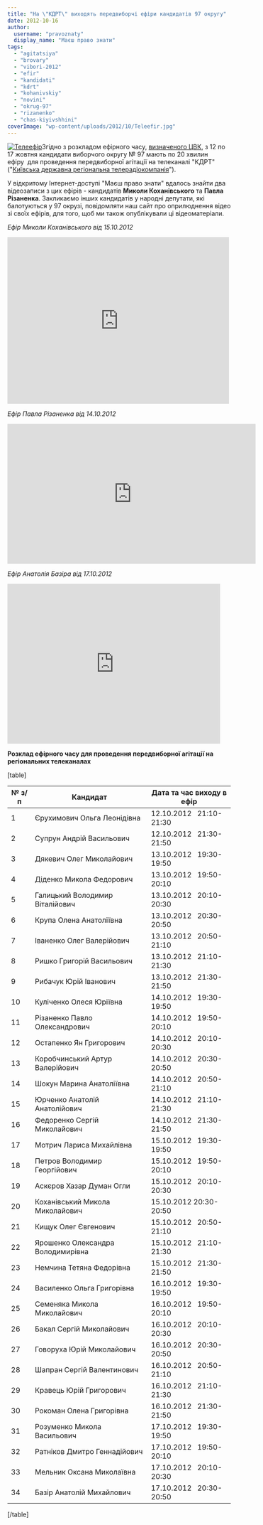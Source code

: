 ```yaml
---
title: "На \"КДРТ\" виходять передвиборчі ефіри кандидатів 97 округу"
date: 2012-10-16
author: 
  username: "pravoznaty"
  display_name: "Маєш право знати"
tags: 
  - "agitatsiya"
  - "brovary"
  - "vibori-2012"
  - "efir"
  - "kandidati"
  - "kdrt"
  - "kohanivskiy"
  - "novini"
  - "okrug-97"
  - "rizanenko"
  - "chas-kiyivshhini"
coverImage: "wp-content/uploads/2012/10/Teleefir.jpg"
---
```


[![](https://mpz.brovary.org/wp-content/uploads/2012/10/Teleefir.jpg "Телеефір")](https://mpz.brovary.org/wp-content/uploads/2012/10/Teleefir.jpg)Згідно з розкладом ефірного часу, [визначеного ЦВК](https://www.cvk.gov.ua/pls/vnd2012/WP010?PT001F01=900&pf7331=97), з 12 по 17 жовтня кандидати виборчого округу № 97 мають по 20 хвилин ефіру  для проведення передвиборної агітації на телеканалі "КДРТ" ("[Київська державна регіональна телерадіокомпанія](http://kdrtrk-tv.com.ua/On-line.html)").

У відкритому Інтернет-доступі "Маєш право знати" вдалось знайти два відеозаписи з цих ефірів - кандидатів **Миколи Коханівського** та **Павла Різаненка**. Закликаємо інших кандидатів у народні депутати, які балотуються у 97 окрузі, повідомляти наш сайт про оприлюднення відео зі своїх ефірів, для того, щоб ми також опублікували ці відеоматеріали.

_Ефір Миколи Коханівського від 15.10.2012_

<iframe src="https://player.vimeo.com/video/51476809?title=1&amp;byline=1&amp;portrait=1" frameborder="0" width="500" height="375"></iframe>

_Ефір Павла Різаненка від 14.10.2012_

<iframe src="https://www.youtube.com/embed/occbrsWaoDk" frameborder="0" width="560" height="315"></iframe>

_Ефір Анатолія Базіра від 17.10.2012_

<iframe width="480" height="360" src="https://www.youtube.com/embed/6eVu0be4zJ4" frameborder="0" allowfullscreen></iframe>

**Розклад ефірного часу для проведення передвиборної агітації на регіональних телеканалах**

\[table\]

|   **№ з/п**   |   **Кандидат**   |   **Дата та час виходу в ефір**   |
| --- | --- | --- |
|   1   | Єрухимович Ольга Леонідівна |   12.10.2012   21:10-21:30   |
|   2   | Супрун Андрій Васильович |   12.10.2012   21:30-21:50   |
|   3   | Дякевич Олег Миколайович |   13.10.2012   19:30-19:50   |
|   4   | Діденко Микола Федорович |   13.10.2012   19:50-20:10   |
|   5   | Галицький Володимир Віталійович |   13.10.2012   20:10-20:30   |
|   6   | Крупа Олена Анатоліївна |   13.10.2012   20:30-20:50   |
|   7   | Іваненко Олег Валерійович |   13.10.2012   20:50-21:10   |
|   8   | Ришко Григорій Васильович |   13.10.2012   21:10-21:30   |
|   9   | Рибачук Юрій Іванович |   13.10.2012   21:30-21:50   |
|   10   | Куліченко Олеся Юріївна |   14.10.2012   19:30-19:50   |
|   11   | Різаненко Павло Олександрович |   14.10.2012   19:50-20:10   |
|   12   | Остапенко Ян Григорович |   14.10.2012   20:10-20:30   |
|   13   | Коробчинський Артур Валерійович |   14.10.2012   20:30-20:50   |
|   14   | Шокун Марина Анатоліївна |   14.10.2012   20:50-21:10   |
|   15   | Юрченко Анатолій Анатолійович |   14.10.2012   21:10-21:30   |
|   16   | Федоренко Сергій Миколайович |   14.10.2012   21:30-21:50   |
|   17   | Мотрич Лариса Михайлівна |   15.10.2012   19:30-19:50   |
|   18   | Петров Володимир Георгійович |   15.10.2012   19:50-20:10   |
|   19   | Аскєров Хазар Думан Огли |   15.10.2012   20:10-20:30   |
|   20   | Коханівський Микола Миколайович |   15.10.2012 20:30-20:50   |
|   21   | Кищук Олег Євгенович |   15.10.2012   20:50-21:10   |
|   22   | Ярошенко Олександра Володимирівна |   15.10.2012   21:10-21:30   |
|   23   | Немчина Тетяна Федорівна |   15.10.2012   21:30-21:50   |
|   24   | Василенко Ольга Григорівна |   16.10.2012   19:30-19:50   |
|   25   | Семеняка Микола Миколайович |   16.10.2012   19:50-20:10   |
|   26   | Бакал Сергій Миколайович |   16.10.2012   20:10-20:30   |
|   27   | Говоруха Юрій Миколайович |   16.10.2012   20:30-20:50   |
|   28   | Шапран Сергій Валентинович |   16.10.2012   20:50-21:10   |
|   29   | Кравець Юрій Григорович |   16.10.2012   21:10-21:30   |
|   30   | Рокоман Олена Григорівна |   16.10.2012   21:30-21:50   |
|   31   | Розуменко Микола Васильович |   17.10.2012   19:30-19:50   |
|   32   | Ратніков Дмитро Геннадійович |   17.10.2012   19:50-20:10   |
|   33   | Мельник Оксана Миколаївна |   17.10.2012   20:10-20:30   |
|   34   | Базір Анатолій Михайлович |   17.10.2012   20:30-20:50   |

\[/table\]
